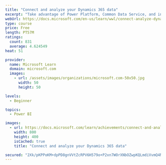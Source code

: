 ```yaml
---
title: "Connect and analyze your Dynamics 365 data​"
excerpt: "Take advantage of Power Platform, Common Data Service, and internal reporting tools to connect, analyze, and display your data in Dynamics 365."
webUrl: https://docs.microsoft.com/en-us/learn/wwl/connect-analyze-dynamics-365-data/
type: course
price: Free
length: PT57M
ratings:
  count: 831
  average: 4.624549
heat: 51

provider:
  name: Microsoft Learn
  domain: microsoft.com
  images:
    - url: /assets/images/organizations/microsoft.com-50x50.jpg
      width: 50
      height: 50

levels:
  - Beginner

topics:
  - Power BI

images:
  - url: https://docs.microsoft.com/learn/achievements/connect-and-analyze-your-microsoft-dynamics-365-data-social.png
    width: 800
    height: 400
    isCached: true
    title: "Connect and analyze your Dynamics 365 data​"

secured: "2Xk/pKPPoKM+dpPD8gnVVtZcRPV6H579o+P2xn7WOrXNbOZwpKQLmdiVvmQ4Nnmn3/3e3TA5oAc/KJY3HYyRKRrZJV0Eu/e7bKaOSdSW9oIpRR/NZhOFlQF4qui5leJgo1jZjGXrrpIyZbanszAvg//8ZfYfBBBhGBBD0kWF7cOjei0UM37HORLttygwtXLKq+qVOSyU/+PVnALeiPvPyrNie7X0BfMU5s85qTn/gLeArfXirb9AinRKghaEB9r4CJH4ekICDzCFRDkjh/MLn9KJo+agBOLlB9GB29vf3qk5eGiLQ6YQTQmYS90wNA/smSLXOBbFP9F2olZN121JOsHCaZeD2EKnc6N7LCAUAg1BowgsdSJi/azro72zjsj6EraKb3m6G2EUoYILGgXq8A==;CY73X3JYW1QJHUEHmAWPkQ=="
---
```


